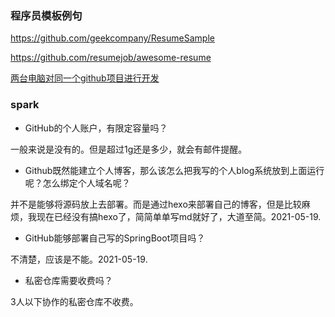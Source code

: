 
### 程序员模板例句

https://github.com/geekcompany/ResumeSample

https://github.com/resumejob/awesome-resume

[两台电脑对同一个github项目进行开发](https://stackoverflow.com/questions/6012073/how-do-i-code-against-one-github-repo-on-2-computers)

### spark

- GitHub的个人账户，有限定容量吗？

一般来说是没有的。但是超过1g还是多少，就会有邮件提醒。

- Github既然能建立个人博客，那么该怎么把我写的个人blog系统放到上面运行呢？怎么绑定个人域名呢？

并不是能够将源码放上去部署。而是通过hexo来部署自己的博客，但是比较麻烦，我现在已经没有搞hexo了，简简单单写md就好了，大道至简。2021-05-19.

- GitHub能够部署自己写的SpringBoot项目吗？

不清楚，应该是不能。2021-05-19.

- 私密仓库需要收费吗？

3人以下协作的私密仓库不收费。
